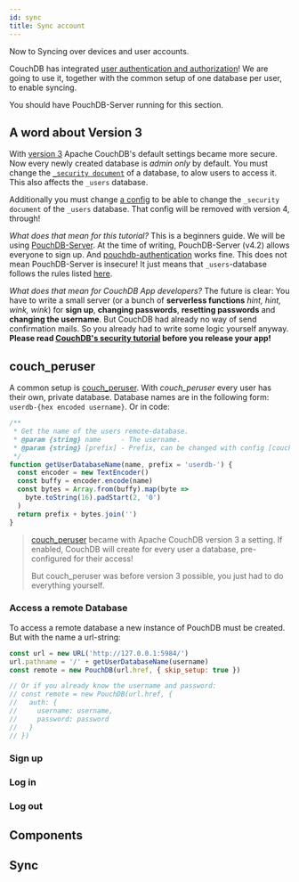 ```yaml
---
id: sync
title: Sync account
---
```


Now to Syncing over devices and user accounts.

CouchDB has integrated [user authentication and authorization](https://docs.couchdb.org/en/3.1.0/intro/security.html)! We are going to use it, together with the common setup of one database per user, to enable syncing.

You should have PouchDB-Server running for this section.

## A word about Version 3

With [version 3](https://docs.couchdb.org/en/3.1.0/whatsnew/3.0.html) Apache CouchDB's default settings became more secure. Now every newly created database is _admin only_ by default. You must change the [`_security document`](https://docs.couchdb.org/en/3.1.0/api/database/security.html#api-db-security) of a database, to alow users to access it. This also affects the `_users` database.

Additionally you must change [a config](https://docs.couchdb.org/en/3.1.0/config/couchdb.html#couchdb/users_db_security_editable) to be able to change the `_security document` of the `_users` database. That config will be removed with version 4, through!

_What does that mean for this tutorial?_ This is a beginners guide. We will be using [PouchDB-Server](https://github.com/pouchdb/pouchdb-server). At the time of writing, PouchDB-Server (v4.2) allows everyone to sign up. And [pouchdb-authentication](https://github.com/pouchdb-community/pouchdb-authentication/blob/master/docs/api.md#dbsignupusername-password--options--callback) works fine. This does not mean PouchDB-Server is insecure! It just means that `_users`-database follows the rules listed [here](https://docs.couchdb.org/en/3.1.0/intro/security.html#authentication-database).

_What does that mean for CouchDB App developers?_ The future is clear: You have to write a small server (or a bunch of **serverless functions** _hint, hint, wink, wink_) for **sign up**, **changing passwords**, **resetting passwords** and **changing the username**. But CouchDB had already no way of send confirmation mails. So you already had to write some logic yourself anyway. **Please read [CouchDB's security tutorial](https://docs.couchdb.org/en/3.1.0/intro/security.html) before you release your app!**

## couch_peruser

A common setup is [couch_peruser](https://docs.couchdb.org/en/3.1.0/config/couch-peruser.html). With _couch_peruser_ every user has their own, private database. Database names are in the following form: `userdb-{hex encoded username}`. Or in code:

```javascript
/**
 * Get the name of the users remote-database.
 * @param {string} name     - The username.
 * @param {string} [prefix] - Prefix, can be changed with config [couch_peruser] database_prefix
 */
function getUserDatabaseName(name, prefix = 'userdb-') {
  const encoder = new TextEncoder()
  const buffy = encoder.encode(name)
  const bytes = Array.from(buffy).map(byte =>
    byte.toString(16).padStart(2, '0')
  )
  return prefix + bytes.join('')
}
```

> [couch_peruser](https://docs.couchdb.org/en/3.1.0/config/couch-peruser.html) became with Apache CouchDB version 3 a setting. If enabled, CouchDB will create for every user a database, pre-configured for their access!
>
> But couch_peruser was before version 3 possible, you just had to do everything yourself.

### Access a remote Database

To access a remote database a new instance of PouchDB must be created. But with the name a url-string:

```javascript
const url = new URL('http://127.0.0.1:5984/')
url.pathname = '/' + getUserDatabaseName(username)
const remote = new PouchDB(url.href, { skip_setup: true })

// Or if you already know the username and password:
// const remote = new PouchDB(url.href, {
//   auth: {
//     username: username,
//     password: password
//   }
// })
```

### Sign up

### Log in

### Log out

## Components

## Sync
